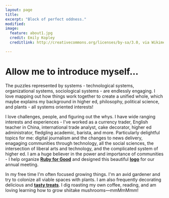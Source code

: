 ```yaml
---
layout: page
title:
excerpt: "Block of perfect oddness."
modified:
image:
  feature: about1.jpg
  credit: Emily Kopley
  creditlink: http://creativecommons.org/licenses/by-sa/3.0, via Wikimedia Commons

---
```


# Allow me to introduce myself...
<!-- I'm Teresa and I love creating! My current long-lived obsession is creating with technology. From crafting backend website functionality, to exploring all the incredible interactivity of Javascript, to fiddling with D3 and other data visualization tools - I love technology and all the wonderful things one can do with it to make the world a better, and more beautiful, place. -->

<!-- I find the modern web development stack fascinating and love learning how the many pieces fit together.  -->

The puzzles represented by systems - technological systems, organizational systems, sociological systems - are endlessly engaging. I love mapping out how things work together to create a unified whole, which maybe explains my background in higher ed, philosophy, political science, and plants - all systems oriented interests!

I love challenges, people, and figuring out the whys. I have wide ranging interests and experiences - I've worked as a currency trader, English teacher in China, international trade analyst, cake decorator, higher ed administrator, fledgling academic, barista, and more. Particularly delightful topics for me: digital journalism and the changes to news delivery, enagaging communities through technology, all the social sciences, the intersection of liberal arts and technology, and the complicated system of higher ed. I am a huge believer in the power and importance of communities - I help organize [**Ruby for Good**](http://rubyforgood.com) and designed this beautiful [**logo**](/images/ruby-for-good-logo.jpg) for our annual meeting.

In my free time I'm often focused growing things. I'm an avid gardener and try to colonize all viable spaces with plants. I am also frequently decorating delicious and [**tasty treats**](/hobbies). I dig roasting my own coffee, reading, and am loving learning how to grow shiitake mushrooms—mmMmMmm!

<!--  -->

<!-- # Hungry for more?
Read about my [**current projects**](/projects) and [**professional aspirations**](/work). Or feel free to <strong><a href="mailto:teresa.finn@gmail.com">reach out</a></strong> to me directly! -->